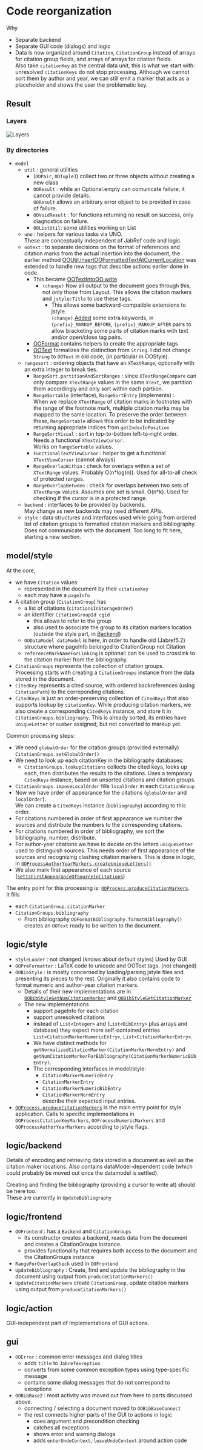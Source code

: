 # Code reorganization

Why

* Separate backend
* Separate GUI code (dialogs) and logic
* Data is now organized around `Citation`, `CitationGroup` instead of arrays for citation group fields, and arrays of arrays for citation fields.\
  Also take `citationKey` as the central data unit, this is what we start with: unresolved `citationKeys` do not stop processing. Although we cannot sort them by author and year, we can still emit a marker that acts as a placeholder and shows the user the problematic key.

## Result

### Layers

![Layers](layers-v1.svg)

### By directories

* `model`
  * `util` : general utilities
    * (`OOPair`, `OOTuple3`) collect two or three objects without creating a new class
    * `OOResult` : while an Optional.empty can comunicate failure, it cannot provide details.\
      `OOResult` allows an arbitrary error object to be provided in case of failure.
    * `OOVoidResult` : for functions returning no result on success, only diagnostics on failure.
    * `OOListUtil`: some utilities working on List
  * `uno` : helpers for various tasks via UNO.\
    These are conceptually independent of JabRef code and logic.
  * `ootext` : to separate decisions on the format of references and citation marks from the actual insertion into the document, the earlier method [OOUtil.insertOOFormattedTextAtCurrentLocation](https://github.com/JabRef/jabref/blob/475b2989ffa8ec61c3327c62ed8f694149f83220/src/main/java/org/jabref/logic/openoffice/OOUtil.java#L112) was extended to handle new tags that describe actions earlier done in code.
    * This became [OOTextIntoOO.write](https://github.com/antalk2/jabref/blob/122d5133fa6c7b44245c5ba5600d398775718664/src/main/java/org/jabref/model/openoffice/ootext/OOTextIntoOO.java#L149)
      * `(change)` Now all output to the document goes through this, not only those from Layout. This allows the citation markers and `jstyle:Title` to use these tags.
        * This allows some backward-compatible extensions to jstyle.\
          `(change)` [Added](https://github.com/antalk2/jabref/blob/122d5133fa6c7b44245c5ba5600d398775718664/src/main/java/org/jabref/logic/openoffice/style/OOBibStyle.java#L92) some extra keywords, in `{prefix}_MARKUP_BEFORE`, `{prefix}_MARKUP_AFTER` pairs to allow bracketing some parts of citation marks with text and/or open/close tag pairs.
    * [OOFormat](https://github.com/antalk2/jabref/blob/improve-reversibility-rebased-03/src/main/java/org/jabref/model/openoffice/ootext/OOFormat.java) contains helpers to create the appropriate tags
    * [OOText](https://github.com/antalk2/jabref/blob/improve-reversibility-rebased-03/src/main/java/org/jabref/model/openoffice/ootext/OOText.java) formalizes the distinction from `String`. I did not change `String` to `OOText` in old code, (in particular in OOStyle).
  * `rangesort` : ordering objects that have an `XTextRange`, optionally with an extra integer to break ties.
    * `RangeSort.partitionAndSortRanges` : since `XTextRangeCompare` can only compare `XTextRange` values in the same `XText`, we partition them accordingly and only sort within each partiion.
    * `RangeSortable` (interface), `RangeSortEntry` (implements) :\
      When we replace `XTextRange` of citation marks in footnotes with the range of the footnote mark, multiple citation marks may be mapped to the same location. To preserve the order between these, `RangeSortable` allows this order to be indicated by returning appropriate indices from `getIndexInPosition`
    * `RangeSortVisual` : sort in top-to-bottom left-to-right order.\
      Needs a functional `XTextViewCursor`.\
      Works on `RangeSortable` values.
    * `FunctionalTextViewCursor` : helper to get a functional `XTextViewCursor` (cannot always)
    * `RangeOverlapWithin` : check for overlaps within a set of `XTextRange` values. Probably O(n\*log(n)). Used for all-to-all check of protected ranges.
    * `RangeOverlapBetween` : check for overlaps between two sets of `XTextRange` values. Assumes one set is small. O(n\*k). Used for checking if the cursor is in a protected range.
  * `backend` : interfaces to be provided by backends.\
    May change as new backends may need different APIs.
  * `style` : data structures and interfaces used while going from ordered list of citation groups to formatted citation markers and bibliography. Does not communicate with the document. Too long to fit here, starting a new section.

## model/style

At the core,

* we have `Citation` values
  * represented in the document by their `citationKey`
  * each may have a `pageInfo`
* A citation group (`CitationGroup`) has
  * a list of citations (`citationsInStorageOrder`)
  * an identifier `CitationGroupId cgid`
    * this allows to refer to the group
    * also used to associate the group to its citation markers location (outside the style part, in [Backend](https://github.com/antalk2/jabref/blob/fed0952cbdaf7a76bcb09b3db5ac48f34f5ca388/src/main/java/org/jabref/logic/openoffice/backend/Backend52.java#L46))
  * `OODataModel dataModel` is here, in order to handle old (Jabref5.2) structure where pageInfo belonged to CitationGroup not Citation
  * `referenceMarkNameForLinking` is optional: can be used to crosslink to the citation marker from the bibliography.
* `CitationGroups` represents the collection of citation groups.\
  Processing starts with creating a `CitationGroups` instance from the data stored in the document.
* `CitedKey` represents a cited source, with ordered backreferences (using `CitationPath`) to the correponding citations.
* `CitedKeys` is just an order-preserving collection of `CitedKeys` that also supports lookup by `citationKey`. While producing citation markers, we also create a corresponding `CitedKeys` instance, and store it in `CitationGroups.bibliography`. This is already sorted, its entries have `uniqueLetter` or `number` assigned, but not converted to markup yet.

Common processing steps:

* We need `globalOrder` for the citation groups (provided externally) `CitationGroups.setGlobalOrder()`
* We need to look up each citationKey in the bibliography databases:
  * `CitationGroups.lookupCitations` collects the cited keys, looks up each, then distributes the results to the citations. Uses a temporary `CitedKeys` instance, based on unsorted citations and citation groups.
* `CitationGroups.imposeLocalOrder` fills `localOrder` in each `CitationGroup`
* Now we have order of appearance for the citations (`globalOrder` and `localOrder`).\
  We can create a `CitedKeys` instance (`bibliography`) according to this order.
* For citations numbered in order of first appearance we number the sources and distribute the numbers to the corresponding citations.
* For citations numbered in order of bibliography, we sort the bibliography, number, distribute.
* For author-year citations we have to decide on the letters `uniqueLetter` used to distinguish sources. This needs order of first appearance of the sources and recognizing clashing citation markers. This is done in logic, in [`OOProcessAuthorYearMarkers.createUniqueLetters()`](https://github.com/antalk2/jabref/blob/122d5133fa6c7b44245c5ba5600d398775718664/src/main/java/org/jabref/logic/openoffice/style/OOProcessAuthorYearMarkers.java#L49)
* We also mark first appearance of each source ([`setIsFirstAppearanceOfSourceInCitations`](https://github.com/antalk2/jabref/blob/fed0952cbdaf7a76bcb09b3db5ac48f34f5ca388/src/main/java/org/jabref/logic/openoffice/style/OOProcessAuthorYearMarkers.java#L146))

The entry point for this processing is: [`OOProcess.produceCitationMarkers`](https://github.com/antalk2/jabref/blob/fed0952cbdaf7a76bcb09b3db5ac48f34f5ca388/src/main/java/org/jabref/logic/openoffice/style/OOProcess.java#L69).\
It fills

* each `CitationGroup.citationMarker`
* `CitationGroups.bibliography`
  * From bibliography `OOFormatBibliography.formatBibliography()` creates an `OOText` ready to be written to the document.

## logic/style

* `StyleLoader` : not changed (knows about default styles) Used by GUI
* `OOPreFormatter` : LaTeX code to unicode and OOText tags. (not changed)
* `OOBibStyle` : is mostly concerned by loading/parsing jstyle files and presenting its pieces to the rest. Originally it also contains code to format numeric and author-year citation markers.
  * Details of their new implementations are in [`OOBibStyleGetNumCitationMarker`](https://github.com/antalk2/jabref/blob/improve-reversibility-rebased-03/src/main/java/org/jabref/logic/openoffice/style/OOBibStyleGetNumCitationMarker.java) and [`OOBibStyleGetCitationMarker`](https://github.com/antalk2/jabref/blob/improve-reversibility-rebased-03/src/main/java/org/jabref/logic/openoffice/style/OOBibStyleGetCitationMarker.java)
  * The new implementations
    * support pageInfo for each citation
    * support unresolved citations
    * instead of `List<Integer>` and (`List<BibEntry>` plus arrays and database) they expect more self-contained entries `List<CitationMarkerNumericEntry>`, `List<CitationMarkerEntry>`.
    * We have distinct methods for `getNormalizedCitationMarker(CitationMarkerNormEntry)` and `getNumCitationMarkerForBibliography(CitationMarkerNumericBibEntry)`.
    * The corresponding interfaces in model/style:
      * `CitationMarkerNumericEntry`
      * `CitationMarkerEntry`
      * `CitationMarkerNumericBibEntry`
      * `CitationMarkerNormEntry`\
        describe their expected input entries.
* [`OOProcess.produceCitationMarkers`](https://github.com/antalk2/jabref/blob/fed0952cbdaf7a76bcb09b3db5ac48f34f5ca388/src/main/java/org/jabref/logic/openoffice/style/OOProcess.java#L69) is the main entry point for style application. Calls to specific implementations in `OOProcessCitationKeyMarkers`, `OOProcessNumericMarkers` and `OOProcessAuthorYearMarkers` according to jstyle flags.

## logic/backend

Details of encoding and retrieving data stored in a document as well as the citation maker locations. Also contains dataModel-dependent code (which could probably be moved out once the datamodel is settled).

Creating and finding the bibliography (providing a cursor to write at) should be here too.\
These are currently in `UpdateBibliography`

## logic/frontend

* `OOFrontend` : has a `Backend` and `CitationGroups`
  * Its constructor creates a backend, reads data from the document and creates a CitationGroups instance.
  * provides functionality that requires both access to the document and the CitationGroups instance
* `RangeForOverlapCheck` used in `OOFrontend`
* `UpdateBibliography` : Create, find and update the bibliography in the document using output from `produceCitationMarkers()`
* `UpdateCitationMarkers` create `CitationGroup`, update citation markers using output from `produceCitationMarkers()`

## logic/action

GUI-independent part of implementations of GUI actions.

## gui

* `OOError` : common error messages and dialog titles
  * adds `title` to `Jabrefexception`
  * converts from some common exception types using type-specific message
  * contains some dialog messages that do not correspond to exceptions
* `OOBibBase2` : most activity was moved out from here to parts discussed above.
  * connecting / selecting a document moved to `OOBibBaseConnect`
  * the rest connects higher parts of the GUI to actions in logic
    * does argument and precondition checking
    * catches all exceptions
    * shows error and warning dialogs
    * adds `enterUndoContext`, `leaveUndoContext` around action code
